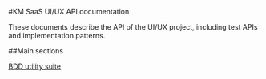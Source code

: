 #KM SaaS UI/UX API documentation

These documents describe the API of the UI/UX project, including test APIs and implementation patterns.

##Main sections

[BDD utility suite](./bdd-utility-suite.md)
